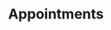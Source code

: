 ---
title: Appointments
longTitle: 'Appointments'
tags:
- gccommon
relatedTerm:
- "[[Elections Staffing]]"
use:
- "[[Nominations]]"
---